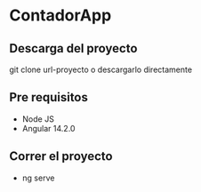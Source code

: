 # ContadorApp

## Descarga del proyecto
git clone url-proyecto
o descargarlo directamente

## Pre requisitos
- Node JS
- Angular 14.2.0
  
## Correr el proyecto
- ng serve
